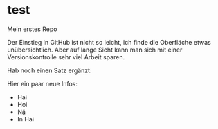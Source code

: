 test
====

Mein erstes Repo

Der Einstieg in GitHub ist nicht so leicht, ich finde die Oberfläche etwas unübersichtlich. Aber auf lange Sicht kann man sich mit einer Versionskontrolle sehr viel Arbeit sparen.


Hab noch einen Satz ergänzt.


Hier ein paar neue Infos:

+ Hai
+ Hoi
+ Nä
+ In Hai
